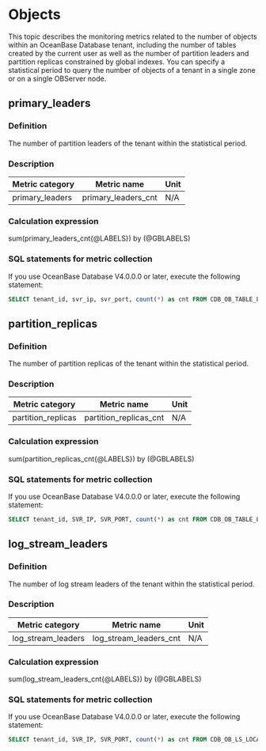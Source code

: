 # Objects

This topic describes the monitoring metrics related to the number of objects within an OceanBase Database tenant, including the number of tables created by the current user as well as the number of partition leaders and partition replicas constrained by global indexes. You can specify a statistical period to query the number of objects of a tenant in a single zone or on a single OBServer node.

## primary_leaders

### Definition

The number of partition leaders of the tenant within the statistical period.

### Description

| **Metric category** | **Metric name** | **Unit** |
|-------------|-----------------------|--------|
|  primary_leaders | primary_leaders_cnt | N/A     |

### Calculation expression

sum(primary_leaders_cnt{@LABELS}) by (@GBLABELS)

### SQL statements for metric collection

If you use OceanBase Database V4.0.0.0 or later, execute the following statement:

```sql
SELECT tenant_id, svr_ip, svr_port, count(*) as cnt FROM CDB_OB_TABLE_LOCATIONS WHERE ROLE = 'leader' AND TABLE_ID > 500000 GROUP BY TENANT_ID, SVR_IP, SVR_PORT
```

## partition_replicas

### Definition

The number of partition replicas of the tenant within the statistical period.

### Description

| **Metric category** | **Metric name** | **Unit** |
|-------------|-----------------------|--------|
|  partition_replicas | partition_replicas_cnt | N/A      |

### Calculation expression

sum(partition_replicas_cnt{@LABELS}) by (@GBLABELS)

### SQL statements for metric collection

If you use OceanBase Database V4.0.0.0 or later, execute the following statement:

```sql
SELECT tenant_id, SVR_IP, SVR_PORT, count(*) as cnt FROM CDB_OB_TABLE_LOCATIONS WHERE TABLE_ID > 500000 GROUP BY TENANT_ID, SVR_IP, SVR_PORT
```

## log_stream_leaders

### Definition

The number of log stream leaders of the tenant within the statistical period.

### Description

| **Metric category** | **Metric name** | **Unit** |
|-------------|-----------------------|--------|
|   log_stream_leaders | log_stream_leaders_cnt | N/A      |

### Calculation expression

sum(log_stream_leaders_cnt{@LABELS}) by (@GBLABELS)

### SQL statements for metric collection

If you use OceanBase Database V4.0.0.0 or later, execute the following statement:

```sql
SELECT tenant_id, SVR_IP, SVR_PORT, count(*) as cnt FROM CDB_OB_LS_LOCATIONS  WHERE ROLE = 'leader' GROUP BY TENANT_ID, SVR_IP, SVR_PORT
```
